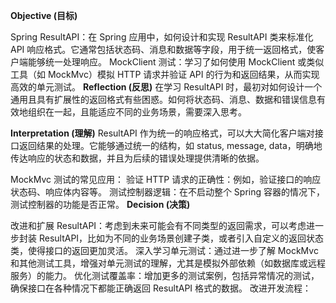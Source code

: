 **Objective (目标)**

Spring ResultAPI：在 Spring 应用中，如何设计和实现 ResultAPI 类来标准化 API 响应格式。它通常包括状态码、消息和数据等字段，用于统一返回格式，使客户端能够统一处理响应。
MockClient 测试：学习了如何使用 MockClient 或类似工具（如 MockMvc）模拟 HTTP 请求并验证 API 的行为和返回结果，从而实现高效的单元测试。
**Reflection (反思)**
在学习 ResultAPI 时，最初对如何设计一个通用且具有扩展性的返回格式有些困惑。如何将状态码、消息、数据和错误信息有效地组织在一起，且能适应不同的业务场景，需要深入思考。

**Interpretation (理解)**
ResultAPI 作为统一的响应格式，可以大大简化客户端对接口返回结果的处理。它能够通过统一的结构，如 status, message, data，明确地传达响应的状态和数据，并且为后续的错误处理提供清晰的依据。

MockMvc 测试的常见应用：
验证 HTTP 请求的正确性：例如，验证接口的响应状态码、响应体内容等。
测试控制器逻辑：在不启动整个 Spring 容器的情况下，测试控制器的功能是否正常。
**Decision (决策)**

改进和扩展 ResultAPI：考虑到未来可能会有不同类型的返回需求，可以考虑进一步封装 ResultAPI，比如为不同的业务场景创建子类，或者引入自定义的返回状态类，使得接口的返回更加灵活。
深入学习单元测试：通过进一步了解 MockMvc 和其他测试工具，增强对单元测试的理解，尤其是模拟外部依赖（如数据库或远程服务）的能力。
优化测试覆盖率：增加更多的测试案例，包括异常情况的测试，确保接口在各种情况下都能正确返回 ResultAPI 格式的数据。
改进开发流程：
